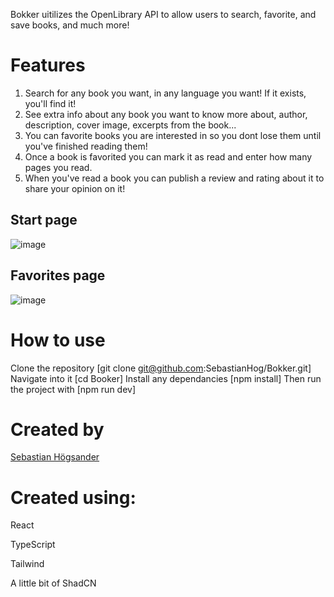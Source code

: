 Bokker uitilizes the OpenLibrary API to allow users to search, favorite, and save books, and much more!

# **Features**  
1. Search for any book you want, in any language you want! If it exists, you'll find it!
2. See extra info about any book you want to know more about, author, description, cover image, excerpts from the book...
3. You can favorite books you are interested in so you dont lose them until you've finished reading them!
4. Once a book is favorited you can mark it as read and enter how many pages you read.
5. When you've read a book you can publish a review and rating about it to share your opinion on it!

## Start page
![image](https://github.com/SebastianHog/Bokker/assets/122731545/0ce9e69c-02ec-4f29-83cd-66699ea2cd90)

## Favorites page
![image](https://github.com/SebastianHog/Bokker/assets/122731545/fafd0d9e-70f3-4a82-a878-c68a37dd6ed2)


# **How to use**
Clone the repository [git clone git@github.com:SebastianHog/Bokker.git]
Navigate into it [cd Booker]
Install any dependancies [npm install]
Then run the project with [npm run dev]

# **Created by**
[Sebastian Högsander]([url](https://github.com/SebastianHog))

# **Created using:**
React

TypeScript

Tailwind

A little bit of ShadCN
